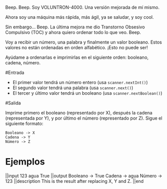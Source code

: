 Beep. Beep. Soy VOLUNTRON-4000. Una versión mejorada de mí mismo.

Ahora soy una máquina más rápida, más ágil, ya se saludar, y soy cool.

Sin embargo... Beep. La última mejora me dio Transtorno Obsesivo Compulsivo (TOC) y ahora quiero ordenar todo lo que veo. Beep.

Voy a recibir un número, una palabra y finalmente un valor booleano. Estos valores no están ordenadas en orden alfabético. ¡Esto no puede ser!

Ayúdame a ordenarlas e imprimirlas en el siguiente orden: booleano, cadena, número.

#Entrada

- El primer valor tendrá un número entero (usa `scanner.nextInt()`)
- El segundo valor tendrá una palabra (usa `scanner.next()`)
- El tercer y último valor tendrá un booleano (usa `scanner.nextBoolean()`)

#Salida

Imprime primero el booleano (representado por X), después la cadena (representada por Y), y por último el número (representado por Z). Sigue el siguiente formato:

```
Booleano -> X
Cadena -> Y
Número -> Z

```

# Ejemplos

||input
123 agua True
||output
Booleano -> True
Cadena -> agua
Número -> 123
||description
This is the result after replacing X, Y and Z.
||end
